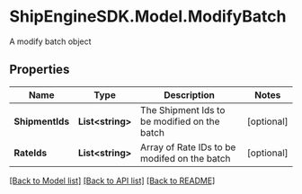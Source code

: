 # ShipEngineSDK.Model.ModifyBatch
A modify batch object

## Properties

Name | Type | Description | Notes
------------ | ------------- | ------------- | -------------
**ShipmentIds** | **List&lt;string&gt;** | The Shipment Ids to be modified on the batch | [optional] 
**RateIds** | **List&lt;string&gt;** | Array of Rate IDs to be modifed on the batch | [optional] 

[[Back to Model list]](../README.md#documentation-for-models) [[Back to API list]](../README.md#documentation-for-api-endpoints) [[Back to README]](../README.md)

